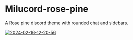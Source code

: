 # Milucord-rose-pine
A Rose pine discord theme with rounded chat and sidebars.
<div><a href="https://ibb.co/Hz5d5zM"><img src="https://i.ibb.co/cF4L4Fp/2024-02-16-12-20-56.png" alt="2024-02-16-12-20-56" border="0"></div>
